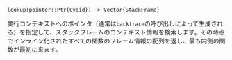 ```
lookup(pointer::Ptr{Cvoid}) -> Vector{StackFrame}
```

実行コンテキストへのポインタ（通常は`backtrace`の呼び出しによって生成される）を指定して、スタックフレームのコンテキスト情報を検索します。その時点でインライン化されたすべての関数のフレーム情報の配列を返し、最も内側の関数が最初に来ます。
